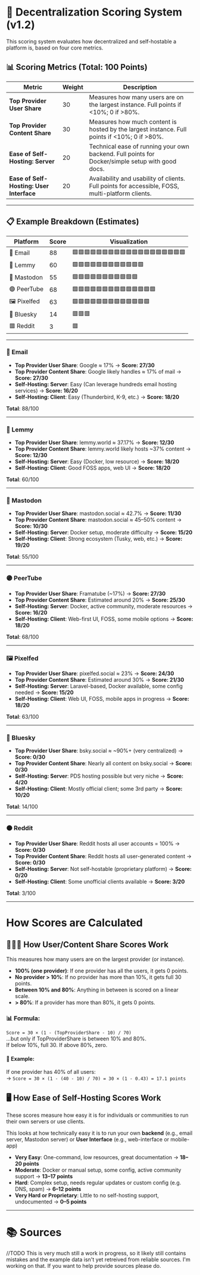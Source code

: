 # 🧮 Decentralization Scoring System (v1.2)

This scoring system evaluates how decentralized and self-hostable a platform is, based on four core metrics.

## 📊 Scoring Metrics (Total: 100 Points)

| Metric                           | Weight | Description |
|----------------------------------|--------|-------------|
| **Top Provider User Share**      | 30     | Measures how many users are on the largest instance. Full points if <10%; 0 if >80%. |
| **Top Provider Content Share**   | 30     | Measures how much content is hosted by the largest instance. Full points if <10%; 0 if >80%. |
| **Ease of Self-Hosting: Server** | 20     | Technical ease of running your own backend. Full points for Docker/simple setup with good docs. |
| **Ease of Self-Hosting: User Interface** | 20     | Availability and usability of clients. Full points for accessible, FOSS, multi-platform clients. |

---

## 📋 Example Breakdown (Estimates)

| Platform   | Score | Visualization                           
|------------|-------|--------------
| 📧 Email   |    88 | 🟩🟩🟩🟩🟩🟩🟩🟩🟩🟩🟩🟩🟩🟩🟩🟩🟩🟩🟩
| 🐹 Lemmy   |    60 | 🟩🟩🟩🟩🟩🟩🟩🟩🟩🟩🟩🟩 
| 🐘 Mastodon|    55 | 🟩🟩🟩🟩🟩🟩🟩🟩🟩🟩🟩                 
| 🟣 PeerTube   |    68 | 🟩🟩🟩🟩🟩🟩🟩🟩🟩🟩🟩🟩🟩🟩
| 🖼 Pixelfed   |    63 | 🟩🟩🟩🟩🟩🟩🟩🟩🟩🟩🟩🟩🟩  
| 🔵 Bluesky |    14 | 🟥🟥🟥                                 
| 🟥 Reddit  |     3 | 🟥 

---

### 📧 Email

- **Top Provider User Share**: Google ≈ 17% → **Score: 27/30**
- **Top Provider Content Share**: Google likely handles ≈ 17% of mail → **Score: 27/30**
- **Self-Hosting: Server**: Easy (Can leverage hundreds email hosting services) → **Score: 16/20**
- **Self-Hosting: Client**: Easy (Thunderbird, K-9, etc.) → **Score: 18/20**

**Total**: 88/100

---

### 🐹 Lemmy

- **Top Provider User Share**: lemmy.world ≈ 37.17% → **Score: 12/30**
- **Top Provider Content Share**: lemmy.world likely hosts ~37% content → **Score: 12/30**
- **Self-Hosting: Server**: Easy (Docker, low resource) → **Score: 18/20**
- **Self-Hosting: Client**: Good FOSS apps, web UI → **Score: 18/20**

**Total**: 60/100

---

### 🐘 Mastodon

- **Top Provider User Share**: mastodon.social ≈ 42.7% → **Score: 11/30**
- **Top Provider Content Share**: mastodon.social ≈ 45–50% content → **Score: 10/30**
- **Self-Hosting: Server**: Docker setup, moderate difficulty → **Score: 15/20**
- **Self-Hosting: Client**: Strong ecosystem (Tusky, web, etc.) → **Score: 19/20**

**Total**: 55/100

---

### 🟣 PeerTube

- **Top Provider User Share**: Framatube (~17%) → **Score: 27/30**
- **Top Provider Content Share**: Estimated around 20% → **Score: 25/30**
- **Self-Hosting: Server**: Docker, active community, moderate resources → **Score: 16/20**
- **Self-Hosting: Client**: Web-first UI, FOSS, some mobile options → **Score: 18/20**

**Total**: 68/100

---

### 🖼 Pixelfed

- **Top Provider User Share**: pixelfed.social ≈ 23% → **Score: 24/30**
- **Top Provider Content Share**: Estimated around 30% → **Score: 21/30**
- **Self-Hosting: Server**: Laravel-based, Docker available, some config needed → **Score: 15/20**
- **Self-Hosting: Client**: Web UI, FOSS, mobile apps in progress → **Score: 18/20**

**Total**: 63/100

---

### 🔵 Bluesky

- **Top Provider User Share**: bsky.social ≈ ~90%+ (very centralized) → **Score: 0/30**
- **Top Provider Content Share**: Nearly all content on bsky.social → **Score: 0/30**
- **Self-Hosting: Server**: PDS hosting possible but very niche → **Score: 4/20**
- **Self-Hosting: Client**: Mostly official client; some 3rd party → **Score: 10/20**

**Total**: 14/100

---

### 🟠 Reddit

- **Top Provider User Share**: Reddit hosts all user accounts = 100% → **Score: 0/30**
- **Top Provider Content Share**: Reddit hosts all user-generated content → **Score: 0/30**
- **Self-Hosting: Server**: Not self-hostable (proprietary platform) → **Score: 0/20**
- **Self-Hosting: Client**: Some unofficial clients available → **Score: 3/20**

**Total**: 3/100

---

# How Scores are Calculated

## 🧑‍🤝‍🧑 How User/Content Share Scores Work

This measures how many users are on the largest provider (or instance).

- **100% (one provider)**: If one provider has all the users, it gets 0 points.
- **No provider > 10%**: If no provider has more than 10%, it gets full 30 points.
- **Between 10% and 80%**: Anything in between is scored on a linear scale.
- **> 80%**: If a provider has more than 80%, it gets 0 points.

### 📊 Formula:
`Score = 30 × (1 - (TopProviderShare - 10) / 70)`  
…but only if TopProviderShare is between 10% and 80%.  
If below 10%, full 30. If above 80%, zero.

#### 📌 Example:
If one provider has 40% of all users:  
→ `Score = 30 × (1 - (40 - 10) / 70) = 30 × (1 - 0.43) = 17.1 points`

## 🖥️ How Ease of Self-Hosting Scores Work

These scores measure how easy it is for individuals or communities to run their own servers or use clients.

This looks at how technically easy it is to run your own **backend** (e.g., email server, Mastodon server) or **User Interface** (e.g., web-interface or mobile-app)

- **Very Easy**: One-command, low resources, great documentation → **18–20 points**
- **Moderate**: Docker or manual setup, some config, active community support → **13–17 points**
- **Hard**: Complex setup, needs regular updates or custom config (e.g. DNS, spam) → **6–12 points**
- **Very Hard or Proprietary**: Little to no self-hosting support, undocumented → **0–5 points**

---

# 📚 Sources

//TODO This is very much still a work in progress, so it likely still contains mistakes and the example data isn't yet retreived from reliable sources. I'm working on that. If you want to help provide sources please do.
